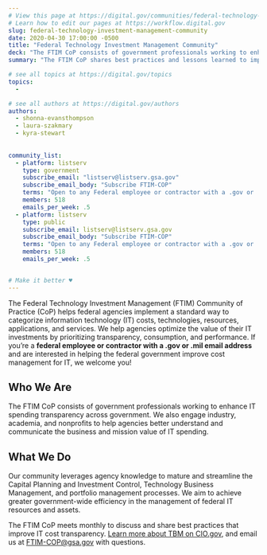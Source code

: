 ```yaml
---
# View this page at https://digital.gov/communities/federal-technology-investment-management-community
# Learn how to edit our pages at https://workflow.digital.gov
slug: federal-technology-investment-management-community
date: 2020-04-30 17:00:00 -0500
title: "Federal Technology Investment Management Community"
deck: "The FTIM CoP consists of government professionals working to enhance IT spending transparency across government. "
summary: "The FTIM CoP shares best practices and lessons learned to improve IT cost transparency across government."

# see all topics at https://digital.gov/topics
topics:
  - 

# see all authors at https://digital.gov/authors
authors:
  - shonna-evansthompson
  - laura-szakmary
  - kyra-stewart
  
  
community_list:
  - platform: listserv
    type: government
    subscribe_email: "listserv@listserv.gsa.gov"
    subscribe_email_body: "Subscribe FTIM-COP"
    terms: "Open to any Federal employee or contractor with a .gov or .mil email address."
    members: 518
    emails_per_week: .5
  - platform: listserv
    type: public
    subscribe_email: listserv@listserv.gsa.gov
    subscribe_email_body: "Subscribe FTIM-COP"
    terms: "Open to any Federal employee or contractor with a .gov or .mil email address."
    members: 518
    emails_per_week: .5


# Make it better ♥
---
```

The Federal Technology Investment Management (FTIM) Community of Practice (CoP) helps federal agencies implement a standard way to categorize information technology (IT) costs, technologies, resources, applications, and services. We help agencies optimize the value of their IT investments by prioritizing transparency, consumption, and performance. If you’re a **federal employee or contractor with a .gov or .mil email address** and are interested in helping the federal government improve cost management for IT, we welcome you!

## Who We Are
The FTIM CoP consists of government professionals working to enhance IT spending transparency across government. We also engage industry, academia, and nonprofits to help agencies better understand and communicate the business and mission value of IT spending.

## What We Do
Our community leverages agency knowledge to mature and streamline the Capital Planning and Investment Control, Technology Business Management, and portfolio management processes. We aim to achieve greater government-wide efficiency in the management of federal IT resources and assets.

The FTIM CoP meets monthly to discuss and share best practices that improve IT cost transparency. [Learn more about TBM on CIO.gov](https://www.cio.gov/policies-and-priorities/tbm/), and email us at [FTIM-COP@gsa.gov](mailto:FTIM-COP@gsa.gov) with questions.



